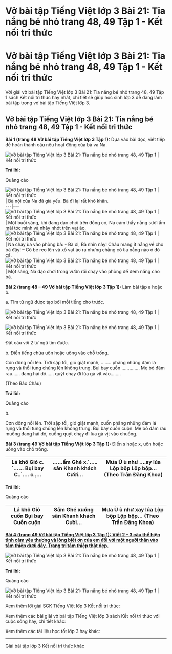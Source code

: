 # Vở bài tập Tiếng Việt lớp 3 Bài 21: Tia nắng bé nhỏ trang 48, 49 Tập 1 - Kết nối tri thức

# Vở bài tập Tiếng Việt lớp 3 Bài 21: Tia nắng bé nhỏ trang 48, 49 Tập 1 - Kết nối tri thức

Với giải vở bài tập Tiếng Việt lớp 3 Bài 21: Tia nắng bé nhỏ trang 48, 49 Tập 1 sách Kết nối tri thức hay nhất, chi tiết sẽ giúp học sinh lớp 3 dễ dàng làm bài tập trong vở bài tập Tiếng Việt lớp 3.

## Vở bài tập Tiếng Việt lớp 3 Bài 21: Tia nắng bé nhỏ trang 48, 49 Tập 1 - Kết nối tri thức

**Bài 1 (trang 48 Vở bài tập Tiếng Việt lớp 3 Tập 1):** Dựa vào bài đọc, viết tiếp để hoàn thành câu nêu hoạt động của bà và Na.

![Vở bài tập Tiếng Việt lớp 3 Bài 21: Tia nắng bé nhỏ trang 48, 49 Tập 1 | Kết nối tri thức](https://vietjack.com/vbt-tieng-viet-3-kn/images/bai-21-tia-nang-be-nho-142505.PNG)

**Trả lời:**

Quảng cáo

![Vở bài tập Tiếng Việt lớp 3 Bài 21: Tia nắng bé nhỏ trang 48, 49 Tập 1 | Kết nối tri thức](https://vietjack.com/vbt-tieng-viet-3-kn/images/bai-21-tia-nang-be-nho-142506.PNG) | Bà nội của Na đã già yếu. Bà đi lại rất khó khăn.  
---|---  
![Vở bài tập Tiếng Việt lớp 3 Bài 21: Tia nắng bé nhỏ trang 48, 49 Tập 1 | Kết nối tri thức](https://vietjack.com/vbt-tieng-viet-3-kn/images/bai-21-tia-nang-be-nho-142507.PNG) | Một buổi sáng, khi đang dạo chơi trên đồng cỏ, Na cảm thấy nắng sưởi ấm mái tóc mình và nhảy nhót trên vạt áo.  
![Vở bài tập Tiếng Việt lớp 3 Bài 21: Tia nắng bé nhỏ trang 48, 49 Tập 1 | Kết nối tri thức](https://vietjack.com/vbt-tieng-viet-3-kn/images/bai-21-tia-nang-be-nho-142508.PNG) |  Na chạy ùa vào phòng bà: \- Bà ơi, Bà nhìn này! Cháu mang ít nắng về cho bà đây! – Cô bé reo lên và xổ vạt áo ra nhưng chẳng có tia nắng nào ở đó cả.  
![Vở bài tập Tiếng Việt lớp 3 Bài 21: Tia nắng bé nhỏ trang 48, 49 Tập 1 | Kết nối tri thức](https://vietjack.com/vbt-tieng-viet-3-kn/images/bai-21-tia-nang-be-nho-142509.PNG) | Một sáng, Na dạo chơi trong vườn rồi chạy vào phòng để đem nắng cho bà.  
  
**Bài 2 (trang 48 – 49 Vở bài tập Tiếng Việt lớp 3 Tập 1):** Làm bài tập a hoặc b.

a. Tìm từ ngữ được tạo bởi mỗi tiếng cho trước.

![Vở bài tập Tiếng Việt lớp 3 Bài 21: Tia nắng bé nhỏ trang 48, 49 Tập 1 | Kết nối tri thức](https://vietjack.com/vbt-tieng-viet-3-kn/images/bai-21-tia-nang-be-nho-142510.PNG)

![Vở bài tập Tiếng Việt lớp 3 Bài 21: Tia nắng bé nhỏ trang 48, 49 Tập 1 | Kết nối tri thức](https://vietjack.com/vbt-tieng-viet-3-kn/images/bai-21-tia-nang-be-nho-142511.PNG)

Đặt câu với 2 từ ngữ tìm được.

b. Điền tiếng chứa uôn hoặc uông vào chỗ trống.

Cơn dông nổi lên. Trời sập tối, gió giật mạnh, ........ phăng những đám lá rụng và thổi tung chúng lên không trung. Bụi bay cuồn .............. Mẹ bỏ đám rau…… đang hái dở…… quýt chạy đi lùa gà vịt vào……..

(Theo Bảo Châu)

**Trả lời:**

Quảng cáo

b. 

Cơn dông nổi lên. Trời sập tối, gió giật mạnh, cuốn phăng những đám lá rụng và thổi tung chúng lên không trung. Bụi bay cuồn cuộn. Mẹ bỏ đám rau muống đang hái dở, cuống quýt chạy đi lùa gà vịt vào chuồng.

**Bài 3 (trang 49 Vở bài tập Tiếng Việt lớp 3 Tập 1):** Điền s hoặc x, uôn hoặc uông vào chỗ trống.

Lá khô Gió c.´…… Bụi bay C..`…. c.̣…. |  ……ấm Ghé x.´….. sân Khanh khách Cười… |  Mưa Ù ù như ….ay lúa Lộp bộp Lộp bộp… (Theo Trần Đăng Khoa)  
---|---|---  
  
**Trả lời:**

Quảng cáo

Lá khô Gió cuốn Bụi bay Cuồn cuộn |  Sấm Ghé xuống sân Khanh khách Cười… |  Mưa Ù ù như xay lúa Lộp bộp Lộp bộp… (Theo Trần Đăng Khoa)  
---|---|---  
  
[**Bài 4 (trang 49 Vở bài tập Tiếng Việt lớp 3 Tập 1):** **Viết 2 – 3 câu thể hiện tình cảm yêu thương và lòng biết ơn của em đối với một người thân vào tấm thiệp dưới đây. Trang trí tấm thiệp thật đẹp.**](https://vietjack.com/vbt-tieng-viet-3-kn/viet-2-3-cau-the-hien-tinh-cam-yeu-thuong-va-long-biet-on-vm.jsp)

![Vở bài tập Tiếng Việt lớp 3 Bài 21: Tia nắng bé nhỏ trang 48, 49 Tập 1 | Kết nối tri thức](https://vietjack.com/vbt-tieng-viet-3-kn/images/bai-21-tia-nang-be-nho-142512.PNG)

**Trả lời:**

Quảng cáo

![Vở bài tập Tiếng Việt lớp 3 Bài 21: Tia nắng bé nhỏ trang 48, 49 Tập 1 | Kết nối tri thức](https://vietjack.com/vbt-tieng-viet-3-kn/images/bai-21-tia-nang-be-nho-142513.PNG)

Xem thêm lời giải SGK Tiếng Việt lớp 3 Kết nối tri thức:

Xem thêm các bài giải vở bài tập Tiếng Việt lớp 3 sách Kết nối tri thức với cuộc sống hay, chi tiết khác:

Xem thêm các tài liệu học tốt lớp 3 hay khác:

* * *

Giải bài tập lớp 3 Kết nối tri thức khác
